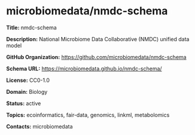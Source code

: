 # microbiomedata/nmdc-schema

**Title:** nmdc-schema

**Description:** National Microbiome Data Collaborative (NMDC) unified data model

**GitHub Organization:** https://github.com/microbiomedata/nmdc-schema

**Schema URL:** https://microbiomedata.github.io/nmdc-schema/

**License:** CC0-1.0

**Domain:** Biology

**Status:** active

**Topics:** ecoinformatics, fair-data, genomics, linkml, metabolomics

**Contacts:** microbiomedata